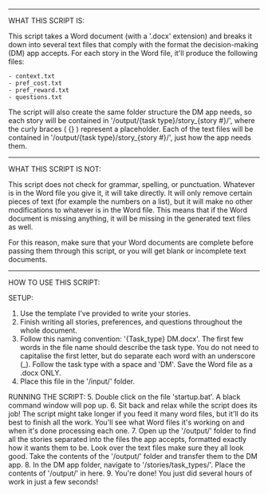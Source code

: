 -----------------------------------------------------------------------------------
WHAT THIS SCRIPT IS:

This script takes a Word document (with a '.docx' extension) and breaks it down
into several text files that comply with the format the decision-making (DM) app
accepts. For each story in the Word file, it'll produce the following files:
	
	- context.txt
	- pref_cost.txt
	- pref_reward.txt
	- questions.txt

The script will also create the same folder structure the DM app needs, so each
story will be contained in '/output/{task type}/story_{story #}/', where the
curly braces ( {} ) represent a placeholder. Each of the text files will be
contained in '/output/{task type}/story_{story #}/', just how the app needs them.

-----------------------------------------------------------------------------------
WHAT THIS SCRIPT IS NOT:

This script does not check for grammar, spelling, or punctuation. Whatever is in
the Word file you give it, it will take directly. It will only remove certain
pieces of text (for example the numbers on a list), but it will make no other
modifications to whatever is in the Word file. This means that if the Word document
is missing anything, it will be missing in the generated text files as well.

For this reason, make sure that your Word documents are complete before passing them
through this script, or you will get blank or incomplete text documents.

-----------------------------------------------------------------------------------
HOW TO USE THIS SCRIPT:

SETUP:
1. Use the template I've provided to write your stories.
2. Finish writing all stories, preferences, and questions throughout the whole
	document.
3. Follow this naming convention: '{Task_type} DM.docx'. The first few words in
	the file name should describe the task type. You do not need to capitalise
	the first letter, but do separate each word with an underscore (_). Follow
	the task type with a space and 'DM'. Save the Word file as a .docx ONLY.
4. Place this file in the '/input/' folder.

RUNNING THE SCRIPT:
5. Double click on the file 'startup.bat'. A black command window will pop up.
6. Sit back and relax while the script does its job!
	The script might take longer if you feed it many word files, but it'll do
	its best to finish all the work. You'll see what Word files it's working on
	and when it's done processing each one.
7. Open up the '/output/' folder to find all the stories separated into the files
	the app accepts, formatted exactly how it wants them to be. Look over the text
	files make sure they all look good.
	Take the contents of the '/output/' folder and transfer them to the DM app.
8. In the DM app folder, navigate to '/stories/task_types/'. Place the contents of
	'/output/' in here.
9. You're done! You just did several hours of work in just a few seconds!

